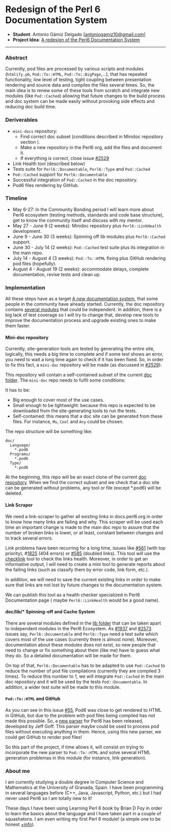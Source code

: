 # Redesign of the Perl 6 Documentation System

- **Student**: Antonio Gámiz Delgado [antoniogamiz10@gmail.com]
- **Project Idea**: [A redesign of the Perl6 Documentation System](https://github.com/perl6/doc/wiki/A-Redesign-of-the-Perl-6-Documentation-System)
---

### Abstract

Currently, pod files are processed by various scripts and modules (`htmlify.p6`,
`Pod::To::HTML`, `Pod::To::BigPage`,...), that has repeated functionality, low
level of testing, tight coupling between presentation rendering and source data
and compiles the files several times. So, the main idea is to renew some of these
tools from scratch and integrate new modules (like `Pod::Cached`) allowing that
future changes to the build process and doc system can be made easily without
provoking side effects and reducing doc build time.

### Deriverables

- `mini-docs` repository:
  - Find correct doc subset (conditions described in Minidoc repository section ).
  - Make a new repository in the Perl6 org, add the files and document it.
  - If everything is correct, close issue [#2529](https://github.com/perl6/doc/issues/2529)
- Link Health tool (described below)
- Tests suite for `Perl6::Documentable`, `Perl6::Type` and `Pod::Cached`
- `Pod::Cached` support for `Perl6::Documentable`
- Successful integration of `Pod::Cached` in the doc repository.
- Pod6 files rendering by GitHub.

### Timeline

- May 6-27: In the Community Bonding period I will learn more about Perl6 ecosystem
  (testing methods, standards and code base structure), get to know the community itself
  and discuss with my mentor.
- May 27 - June 9 (2 weeks): Minidoc repository plus `Perl6::LinkHealth` development.
- June 9 - June 30 (3 weeks): Spinning off lib modules plus `Perl6::Cached` support.
- June 30 - July 14 (2 weeks): `Pod::Cached` test suite plus its integration in the main repo.
- July 14 - August 4 (3 weeks): `Pod::To::HTML` fixing plus GitHub rendering pod files (hopefully).
- August 4 - August 19 (2 weeks): accommodate delays, complete documentation, revise tests and clean up.

### Implementation

All these steps have as a target [A new documentation system](https://github.com/perl6/doc/wiki/A-Redesign-of-the-Perl-6-Documentation-System), that some people in the community have already started. Currently, the doc repository contains [several modules](https://github.com/perl6/doc/tree/master/lib) that could be independent. In addition, there is a big lack of test coverage so I will try to change that, develop new tools to improve the documentation process and upgrade
existing ones to make them faster.

#### Mini-doc repository

Currently, site-generation tools are tested by generating the entire site, logically, this needs a big time
to complete and if some test shows an error, you need to wait a long time again to check if it has been fixed.
So, in order to fix this fact, a `mini-doc` repository will be made (as discussed in [#2529](https://github.com/perl6/doc/issues/2529)).

This repository will contain a self-contained subset of the current [doc folder](https://github.com/perl6/doc/tree/master/doc). The `mini-doc` repo needs to fulfil some conditions:

It has to be:

* Big enough to cover most of the use cases.
* Small enough to be lightweight: because this repo is expected to be downloaded from the site-generating tools
  to run the tests.
* Self-contained: this means that a doc site can be generated from these files. For instance, `Mu`, `Cool`
and `Any` could be chosen.

The repo structure will be something like:

~~~
doc/
  Language/
    *.pod6
  Programs/
    *.pod6
  Type/
    *.pod6
~~~

At the beginning, this repo will be an exact clone of the current [doc repository](https://github.com/perl6/doc). 
When we find the correct  subset and we check that a doc site can be generated without problems, any tool or file 
(except \*.pod6) will be deleted.

#### Link Scraper

We need a link-scraper to gather all existing links in docs.perl6.org in order to know how
many links are failing and why. This scraper will be used each time an important change is
made to the main doc repo to assure that the number of broken links is lower, or at least,
constant between changes and to track several errors.

Link problems have been recurring for a long time, issues like [#561](https://github.com/perl6/doc/issues/561)
(with top priority), \#[1825](https://github.com/perl6/doc/issues/1825) (404 errors) or [#585](https://github.com/perl6/doc/issues/2529)
(doubled links). This tool will use the [checklink](https://metacpan.org/pod/distribution/W3C-LinkChecker/bin/checklink.pod)
tool to check the links health. Moreover, in order to get an informative output, I will need to
create a mini tool to generate reports about the failing links (such as classify them by error
code, link form, etc.).

In addition, we will need to save the current existing links in order to make sure that links
are not lost by future changes to the documentation system.

We can publish this tool as a health checker specialized in Perl6 Documentation page ( maybe
`Perl6::LinkHealth` would be a good name).

#### doc/lib/\* Spinning-off and Cache System

There are several modules defined in the [lib folder](https://github.com/perl6/doc/tree/master/lib) that can be taken apart to independent modules in the Perl6 Ecosystem. As [#1937](https://github.com/perl6/doc/issues/2529)
and [#2573](https://github.com/perl6/doc/issues/2529) issues say, `Perl6::Documentable` and
`Perl6::Type` need a test suite which covers most of the use cases (currently there is almost
none). Moreover, documentation about these modules does not exist, so new people that need to
change or fix something about them (like me) have to guess what they do. So a detailed
documentation will be made for them.

On top of that, `Perl6::Documentable` has to be adapted to use `Pod::Cached` to reduce the
number of pod file compilations (currently they are compiled 3 times). To reduce this number
to 1, we will integrate `Pod::Cached` in the main doc repository and it will be used by the tests
`Pod::Documentable`. In addition, a wider test suite will be made to this module.

#### `Pod::To::HTML` and GitHub

As you can see in this issue [#55](https://github.com/perl6/Pod-To-HTML/issues/55), Pod6 was
close to get rendered to HTML in GitHub, but due to the problem with pod files being compiled
has not made this possible. So, a [new parser](https://github.com/drforr/perl6-Perl6-Parser-Pure)
for Perl6 has been released, developed by Jeff Goff. This parser maybe could be used to process
pod files without executing anything in them. Hence, using this new parser, we could get GitHub
to render pod files!

So this part of the project, if time allows it, will consist on trying to incorporate the new
parser to `Pod::To::HTML` and solve several HTML generation problemas in this module (for instance,
link generation).

### About me

I am currently studying a double degree in Computer Science and Mathematics at the University of 
Granada, Spain. I have been programming in several languages before (C++, Java, Javascript, Python,
etc.) but I had never used Perl6 so I am totally new to it!

These days I have been using Learning Perl 6 book by Brian D Foy in order to learn the basics
about the language and I have taken part in a couple of squashatons. I am even writing my
first Perl 6 module! (a simple one to be honest [+info](https://github.com/antoniogamiz/Math-ConvergenceMethods)).

